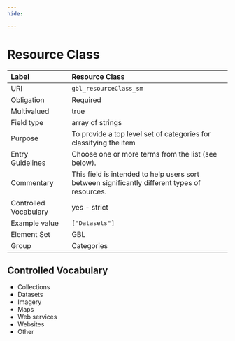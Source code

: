 ```yaml
---
hide:

---
```


# Resource Class

| Label                 | Resource Class          |
|:----------------------|:------------------------|
| URI                   | `gbl_resourceClass_sm`  |
| Obligation            | Required                |
| Multivalued           | true                    |
| Field type            | array of strings        |
| Purpose               | To provide a top level set of categories for classifying the item |
| Entry Guidelines      | Choose one or more terms from the list (see below). |
| Commentary            | This field is intended to help users sort between significantly different types of resources. |
| Controlled Vocabulary | yes - strict            |
| Example value         | `["Datasets"]`          |
| Element Set           | GBL                     |
| Group                 | Categories              |

## Controlled Vocabulary

* Collections
* Datasets
* Imagery
* Maps
* Web services
* Websites
* Other
